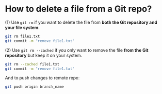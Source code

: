 # How to delete a file from a Git repo?

(1) Use `git rm` if you want to delete the file from **both the Git repository and your file system**.

```bash
git rm file1.txt
git commit -m "remove file1.txt"
```

(2) Use `git rm --cached` if you only want to remove the file **from the Git repository** but keep it on your system.

```bash
git rm --cached file1.txt
git commit -m "remove file1.txt"
```

And to push changes to remote repo:

```bash
git push origin branch_name
```
